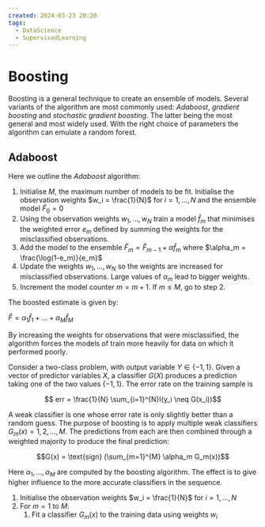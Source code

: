 ```yaml
---
created: 2024-03-23 20:20
tags:
  - DataScience
  - SupervisedLearning
---
```


# Boosting

Boosting is a general technique to create an ensemble of models. Several variants of the algorithm are most commonly used: *Adaboost*, *gradient boosting* and *stochastic gradient boosting*. The latter being the most general and most widely used. With the right choice of parameters the algorithm can emulate a random forest.


## Adaboost

Here we outline the *Adaboost* algorithm:

1. Initialise $M$, the maximum number of models to be fit. Initialise the observation weights $w_i = \frac{1}{N}$ for $i = 1, \dots, N$ and the ensemble model $\hat{F}_0 = 0$
2. Using the observation weights $w_1, \dots, w_N$ train a model $\hat{f}_m$ that minimises the weighted error $e_m$ defined by summing the weights for the misclassified observations.
3. Add the model to the ensemble $\hat{F}_m = \hat{F}_{m-1} + \alpha \hat{f}_m$ where $\alpha_m = \frac{\log(1-e_m)}{e_m}$
4. Update the weights $w_1, \dots, w_N$ so the weights are increased for misclassified observations. Large values of $\alpha_m$ lead to bigger weights.
5. Increment the model counter $m=m+1$. If $m \leq M$, go to step 2.

The boosted estimate is given by:

$\hat{F} = \alpha_1 \hat{f}_1 + \dots + \alpha_M \hat{f}_M$

By increasing the weights for observations that were misclassified, the algorithm forces the models of train more heavily for data on which it performed poorly. 

Consider a two-class problem, with output variable $Y \in \{-1, 1 \}$. Given a vector of predictor variables $X$, a classifier $G(X)$ produces a prediction taking one of the two values $\{-1, 1\}$. The error rate on the training sample is 

$$ err = \frac{1}{N} \sum_{i=1}^{N}I(y_i \neq G(x_i))$$

A weak classifier is one whose error rate is only slightly better than a random guess. The purpose of boosting is to apply multiple weak classifiers $G_m(x) = 1, 2, \dots, M$. The predictions from each are then combined through a weighted majority to produce the final prediction:

$$G(x) = \text{sign} (\sum_{m=1}^{M} \alpha_m G_m(x))$$

Here $\alpha_1, \dots, \alpha_M$ are computed by the boosting algorithm. The effect is to give higher influence to the more accurate classifiers in the sequence. 

1. Initialise the observation weights $w_i = \frac{1}{N}$ for $i=1, \dots, N$
2. For $m=1 \text{ to } M$:
	1. Fit a classifier $G_m(x)$ to the training data using weights $w_i$


